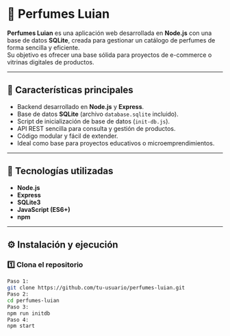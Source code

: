 # 🌸 Perfumes Luian

**Perfumes Luian** es una aplicación web desarrollada en **Node.js** con una base de datos **SQLite**, creada para gestionar un catálogo de perfumes de forma sencilla y eficiente.  
Su objetivo es ofrecer una base sólida para proyectos de e-commerce o vitrinas digitales de productos.

---

## 🚀 Características principales

- Backend desarrollado en **Node.js** y **Express**.
- Base de datos **SQLite** (archivo `database.sqlite` incluido).
- Script de inicialización de base de datos (`init-db.js`).
- API REST sencilla para consulta y gestión de productos.
- Código modular y fácil de extender.
- Ideal como base para proyectos educativos o microemprendimientos.

---

## 🧰 Tecnologías utilizadas

- **Node.js**
- **Express**
- **SQLite3**
- **JavaScript (ES6+)**
- **npm**

---

## ⚙️ Instalación y ejecución

### 1️⃣ Clona el repositorio

```bash
Paso 1:
git clone https://github.com/tu-usuario/perfumes-luian.git
Paso 2:
cd perfumes-luian
Paso 3:
npm run initdb
Paso 4:
npm start
